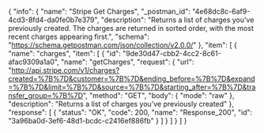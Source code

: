 {
  "info": {
    "name": "Stripe Get Charges",
    "_postman_id": "4e68dc8c-6af9-4cd3-8fd4-da0fe0b7e379",
    "description": "Returns a list of charges you’ve previously created. The charges are returned in sorted order, with the most recent charges appearing first.",
    "schema": "https://schema.getpostman.com/json/collection/v2.0.0/"
  },
  "item": [
    {
      "name": "charges",
      "item": [
        {
          "id": "9de30d47-cbb2-4cc2-8c61-afac9309a1a0",
          "name": "getCharges",
          "request": {
            "url": "http://api.stripe.com/v1/charges?created=%7B%7D&customer=%7B%7D&ending_before=%7B%7D&expand=%7B%7D&limit=%7B%7D&source=%7B%7D&starting_after=%7B%7D&transfer_group=%7B%7D",
            "method": "GET",
            "body": {
              "mode": "raw"
            },
            "description": "Returns a list of charges you’ve previously created"
          },
          "response": [
            {
              "status": "OK",
              "code": 200,
              "name": "Response_200",
              "id": "3a96ba0d-3ef6-48d1-bcdc-c2416ef886fb"
            }
          ]
        }
      ]
    }
  ]
}
